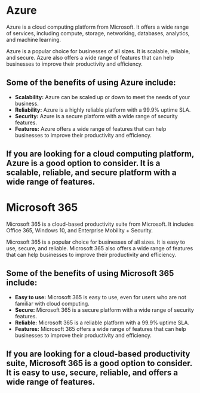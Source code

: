 # Azure

Azure is a cloud computing platform from Microsoft. It offers a wide range of services, including compute, storage, networking, databases, analytics, and machine learning.

Azure is a popular choice for businesses of all sizes. It is scalable, reliable, and secure. Azure also offers a wide range of features that can help businesses to improve their productivity and efficiency.

## Some of the benefits of using Azure include:

* **Scalability:** Azure can be scaled up or down to meet the needs of your business.
* **Reliability:** Azure is a highly reliable platform with a 99.9% uptime SLA.
* **Security:** Azure is a secure platform with a wide range of security features.
* **Features:** Azure offers a wide range of features that can help businesses to improve their productivity and efficiency.

## If you are looking for a cloud computing platform, Azure is a good option to consider. It is a scalable, reliable, and secure platform with a wide range of features.


# Microsoft 365

Microsoft 365 is a cloud-based productivity suite from Microsoft. It includes Office 365, Windows 10, and Enterprise Mobility + Security.

Microsoft 365 is a popular choice for businesses of all sizes. It is easy to use, secure, and reliable. Microsoft 365 also offers a wide range of features that can help businesses to improve their productivity and efficiency.

## Some of the benefits of using Microsoft 365 include:

* **Easy to use:** Microsoft 365 is easy to use, even for users who are not familiar with cloud computing.
* **Secure:** Microsoft 365 is a secure platform with a wide range of security features.
* **Reliable:** Microsoft 365 is a reliable platform with a 99.9% uptime SLA.
* **Features:** Microsoft 365 offers a wide range of features that can help businesses to improve their productivity and efficiency.

## If you are looking for a cloud-based productivity suite, Microsoft 365 is a good option to consider. It is easy to use, secure, reliable, and offers a wide range of features.
